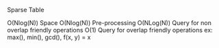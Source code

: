 Sparse Table

O(Nlog(N)) Space
O(Nlog(N)) Pre-processing
O(NLog(N)) Query for non overlap friendly operations
O(1) Query for overlap friendly operations
ex: max(), min(), gcd(), f(x, y) = x